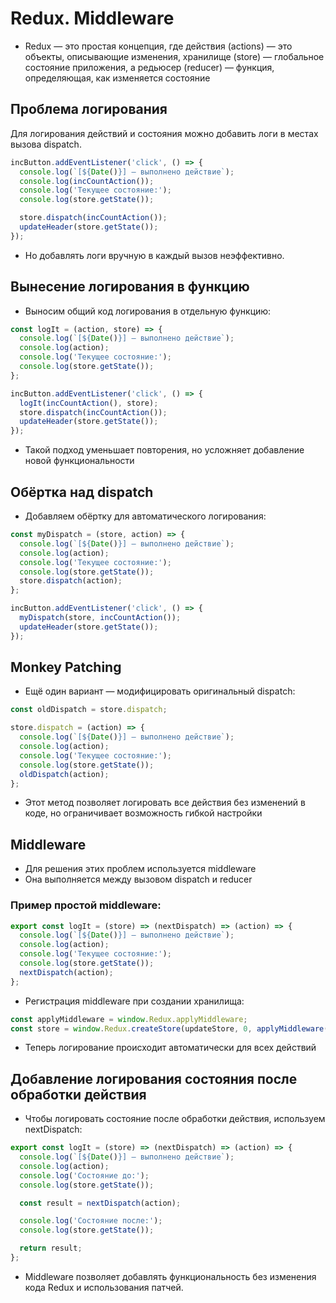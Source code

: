 # Redux. Middleware

- Redux — это простая концепция, где действия (actions) — это объекты, описывающие изменения, хранилище (store) — глобальное состояние приложения, а редьюсер (reducer) — функция, определяющая, как изменяется состояние

## Проблема логирования

Для логирования действий и состояния можно добавить логи в местах вызова dispatch.

```ts
incButton.addEventListener('click', () => {
  console.log(`[${Date()}] — выполнено действие`);
  console.log(incCountAction());
  console.log('Текущее состояние:');
  console.log(store.getState());

  store.dispatch(incCountAction());
  updateHeader(store.getState());
});
```

- Но добавлять логи вручную в каждый вызов неэффективно.

## Вынесение логирования в функцию

- Выносим общий код логирования в отдельную функцию:

```ts
const logIt = (action, store) => {
  console.log(`[${Date()}] — выполнено действие`);
  console.log(action);
  console.log('Текущее состояние:');
  console.log(store.getState());
};

incButton.addEventListener('click', () => {
  logIt(incCountAction(), store);
  store.dispatch(incCountAction());
  updateHeader(store.getState());
});
```

- Такой подход уменьшает повторения, но усложняет добавление новой функциональности

## Обёртка над dispatch

- Добавляем обёртку для автоматического логирования:

```ts
const myDispatch = (store, action) => {
  console.log(`[${Date()}] — выполнено действие`);
  console.log(action);
  console.log('Текущее состояние:');
  console.log(store.getState());
  store.dispatch(action);
};

incButton.addEventListener('click', () => {
  myDispatch(store, incCountAction());
  updateHeader(store.getState());
});
```

## Monkey Patching

- Ещё один вариант — модифицировать оригинальный dispatch:

```ts
const oldDispatch = store.dispatch;

store.dispatch = (action) => {
  console.log(`[${Date()}] — выполнено действие`);
  console.log(action);
  console.log('Текущее состояние:');
  console.log(store.getState());
  oldDispatch(action);
};
```

- Этот метод позволяет логировать все действия без изменений в коде, но ограничивает возможность гибкой настройки

## Middleware

- Для решения этих проблем используется middleware
- Она выполняется между вызовом dispatch и reducer

### Пример простой middleware:

```ts
export const logIt = (store) => (nextDispatch) => (action) => {
  console.log(`[${Date()}] — выполнено действие`);
  console.log(action);
  console.log('Текущее состояние:');
  console.log(store.getState());
  nextDispatch(action);
};
```

- Регистрация middleware при создании хранилища:

```ts
const applyMiddleware = window.Redux.applyMiddleware;
const store = window.Redux.createStore(updateStore, 0, applyMiddleware(logIt));
```

- Теперь логирование происходит автоматически для всех действий

## Добавление логирования состояния после обработки действия

- Чтобы логировать состояние после обработки действия, используем nextDispatch:

```ts
export const logIt = (store) => (nextDispatch) => (action) => {
  console.log(`[${Date()}] — выполнено действие`);
  console.log(action);
  console.log('Состояние до:');
  console.log(store.getState());

  const result = nextDispatch(action);

  console.log('Состояние после:');
  console.log(store.getState());

  return result;
};
```

- Middleware позволяет добавлять функциональность без изменения кода Redux и использования патчей.
